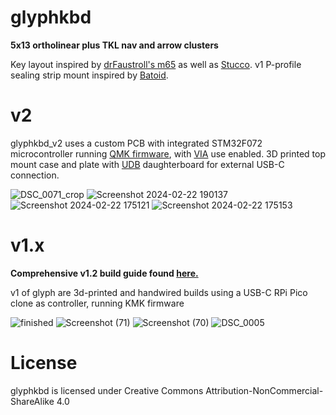 # glyphkbd
**5x13 ortholinear plus TKL nav and arrow clusters**

Key layout inspired by [drFaustroll's m65](https://mlego.elena.space/m65/) as well as [Stucco](https://www.reddit.com/r/CustomKeyboards/comments/10k8k6w/custom_ortho_tkl_done_stucco1510/). v1 P-profile sealing strip mount inspired by [Batoid](https://github.com/kotte-computer-electronics/batoid).

# v2
glyphkbd_v2 uses a custom PCB with integrated STM32F072 microcontroller running [QMK firmware](https://github.com/qmk/qmk_firmware), with [VIA](https://github.com/the-via) use enabled. 3D printed top mount case and plate with [UDB](https://github.com/Unified-Daughterboard/Unified-Daughterboard.github.io) daughterboard for external USB-C connection.

![DSC_0071_crop](https://github.com/galile0-designs/glyphkbd/assets/134774462/b1430ac9-ad3f-4a25-9c62-59e51696f563)
![Screenshot 2024-02-22 190137](https://github.com/galile0-designs/glyphkbd/assets/134774462/9cba256b-aa8d-4d7e-8167-9a00d88527cf)
![Screenshot 2024-02-22 175121](https://github.com/galile0-designs/glyphkbd/assets/134774462/5836cfac-a936-4e9b-ae4e-2d5e5bb5da22)
![Screenshot 2024-02-22 175153](https://github.com/galile0-designs/glyphkbd/assets/134774462/4512e66f-fc35-493e-88e5-669acebfc13d)

# v1.x
**Comprehensive v1.2 build guide found [here.](https://github.com/galile0-designs/glyphkbd/blob/main/v1.2/v1.2_build_guide.md)**

v1 of glyph are 3d-printed and handwired builds using a USB-C RPi Pico clone as controller, running KMK firmware

![finished](https://github.com/galile0-designs/glyphkbd/assets/134774462/2ea2b85e-3198-4d28-98cc-9d353b1f7dcf)
![Screenshot (71)](https://github.com/galile0-designs/glyphkbd/assets/134774462/88afe18e-234d-4641-b500-0ae28008e2be)
![Screenshot (70)](https://github.com/galile0-designs/glyphkbd/assets/134774462/f4656880-d6ba-46b9-afc0-582e63f19edb)
![DSC_0005](https://github.com/galile0-designs/glyphkbd/assets/134774462/6a66da9b-4a4c-4f8b-aba8-3e628babb39b)

# License
glyphkbd is licensed under Creative Commons Attribution-NonCommercial-ShareAlike 4.0
